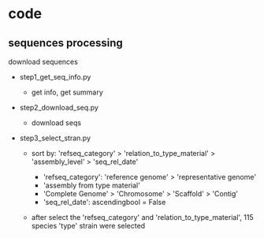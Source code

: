 # code


## sequences processing
download  sequences
- step1_get_seq_info.py
  - get info, get summary

- step2_download_seq.py
  - download seqs

- step3_select_stran.py
  - sort by: 'refseq_category' > 'relation_to_type_material' > 'assembly_level' > 'seq_rel_date'
    - 'refseq_category': 'reference genome' > 'representative genome'
    - 'assembly from type material'
    - 'Complete Genome' > 'Chromosome' > 'Scaffold' > 'Contig'
    - 'seq_rel_date': ascendingbool = False

  - after select the 'refseq_category' and 'relation_to_type_material', 115 species 'type' strain were selected
